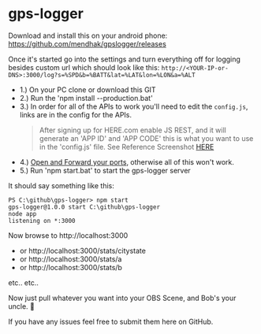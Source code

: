 # gps-logger

Download and install this on your android phone:
https://github.com/mendhak/gpslogger/releases

Once it's started go into the settings and turn everything off for logging besides custom url which should look like this:
`http://<YOUR-IP-or-DNS>:3000/log?s=%SPD&b=%BATT&lat=%LAT&lon=%LON&a=%ALT`
  
- 1.) On your PC clone or download this GIT
- 2.) Run the 'npm install --production.bat'
- 3.) In order for all of the APIs to work you'll need to edit the `config.js`, links are in the config for the APIs.
  > After signing up for HERE.com enable JS REST, and it will generate an 'APP ID' and 'APP CODE' this is what you want to use in the 'config.js' file.
  See Reference Screenshot [HERE](https://i.imgur.com/74eEKEr.png)
- 4.) [Open and Forward your ports](https://www.noip.com/support/knowledgebase/general-port-forwarding-guide/), otherwise all of this won't work.
- 5.) Run 'npm start.bat' to start the gps-logger server

It should say something like this:

```
PS C:\github\gps-logger> npm start
gps-logger@1.0.0 start C:\github\gps-logger
node app
listening on *:3000
```

Now browse to http://localhost:3000
- or http://localhost:3000/stats/citystate
- or http://localhost:3000/stats/a
- or http://localhost:3000/stats/b

etc.. etc..

Now just pull whatever you want into your OBS Scene, and Bob's your uncle. :man:

If you have any issues feel free to submit them here on GitHub.



